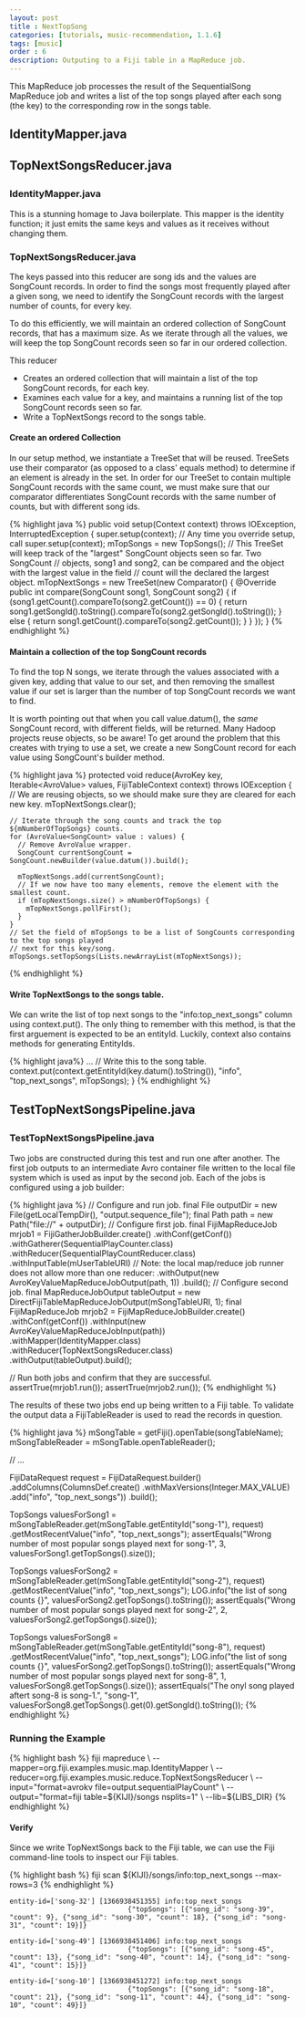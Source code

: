 ```yaml
---
layout: post
title : NextTopSong
categories: [tutorials, music-recommendation, 1.1.6]
tags: [music]
order : 6
description: Outputing to a Fiji table in a MapReduce job.
---
```


This MapReduce job processes the result of the SequentialSong MapReduce job and writes a list of
the top songs played after each song (the key) to the corresponding row in the songs table.

<div id="accordion-container">
  <h2 class="accordion-header"> IdentityMapper.java </h2>
    <div class="accordion-content">
    <script src="http://gist-it.appspot.com/github/fijiproject/fiji-music/raw/fiji-music-1.1.6/src/main/java/org/fiji/examples/music/map/IdentityMapper.java"> </script>
    </div>
  <h2 class="accordion-header"> TopNextSongsReducer.java </h2>
   <div class="accordion-content">
    <script src="http://gist-it.appspot.com/github/fijiproject/fiji-music/raw/fiji-music-1.1.6/src/main/java/org/fiji/examples/music/reduce/TopNextSongsReducer.java"> </script>
    </div>
</div>

<h3 style="margin-top:0px;padding-top:10px;"> IdentityMapper.java </h3>
This is a stunning homage to Java boilerplate. This mapper is the identity function; it just
emits the same keys and values as it receives without changing them.


### TopNextSongsReducer.java
The keys passed into this reducer are song ids and the values are SongCount records. In order to
find the songs most frequently played after a given song, we need to identify the SongCount
records with the largest number of counts, for every key.

To do this efficiently, we will maintain an ordered collection of SongCount records, that has a maximum
size. As we iterate through all the values, we will keep the top SongCount records seen so far
in our ordered collection.

This reducer
* Creates an ordered collection that will maintain a list of the top SongCount records, for each key.
* Examines each value for a key, and maintains a running list of the top SongCount records seen so
  far.
* Write a TopNextSongs record to the songs table.


#### Create an ordered Collection
In our setup method, we instantiate a TreeSet that will be reused. TreeSets use their comparator
(as opposed to a class' equals method) to determine if an element is already in the set. In order
for our TreeSet to contain multiple SongCount records with the same count, we must make sure
that our comparator differentiates SongCount records with the same number of counts, but with
different song ids.

{% highlight java %}
  public void setup(Context context) throws IOException, InterruptedException {
    super.setup(context); // Any time you override setup, call super.setup(context);
    mTopSongs = new TopSongs();
    // This TreeSet will keep track of the "largest" SongCount objects seen so far. Two SongCount
    // objects, song1 and song2, can be compared and the object with the largest value in the field
    // count will the declared the largest object.
    mTopNextSongs = new TreeSet<SongCount>(new Comparator<SongCount>() {
      @Override
      public int compare(SongCount song1, SongCount song2) {
        if (song1.getCount().compareTo(song2.getCount()) == 0) {
          return song1.getSongId().toString().compareTo(song2.getSongId().toString());
        } else {
          return song1.getCount().compareTo(song2.getCount());
        }
      }
    });
  }
{% endhighlight %}

#### Maintain a collection of the top SongCount records
To find the top N songs, we iterate through the values associated with a given key, adding that
value to our set, and then removing the smallest value if our set is larger than the number of top
SongCount records we want to find.

It is worth pointing out that when you call value.datum(), the *same* SongCount record, with
different fields, will be returned.  Many Hadoop projects reuse objects, so be aware! To get around
the problem that this creates with trying to use a set, we create a new SongCount record for each
value using SongCount's builder method.

{% highlight java %}
  protected void reduce(AvroKey<CharSequence> key, Iterable<AvroValue<SongCount>> values,
      FijiTableContext context) throws IOException {
    // We are reusing objects, so we should make sure they are cleared for each new key.
    mTopNextSongs.clear();

    // Iterate through the song counts and track the top ${mNumberOfTopSongs} counts.
    for (AvroValue<SongCount> value : values) {
      // Remove AvroValue wrapper.
      SongCount currentSongCount = SongCount.newBuilder(value.datum()).build();

      mTopNextSongs.add(currentSongCount);
      // If we now have too many elements, remove the element with the smallest count.
      if (mTopNextSongs.size() > mNumberOfTopSongs) {
        mTopNextSongs.pollFirst();
      }
    }
    // Set the field of mTopSongs to be a list of SongCounts corresponding to the top songs played
    // next for this key/song.
    mTopSongs.setTopSongs(Lists.newArrayList(mTopNextSongs));
{% endhighlight %}

#### Write TopNextSongs to the songs table.
We can write the list of top next songs to the "info:top_next_songs" column using context.put(). The
only thing to remember with this method, is that the first arguement is expected to be an entityId.
Luckily, context also contains methods for generating EntityIds.

{% highlight java%}
    ...
    // Write this to the song table.
    context.put(context.getEntityId(key.datum().toString()), "info", "top_next_songs", mTopSongs);
  }
{% endhighlight %}

<div id="accordion-container">
  <h2 class="accordion-header"> TestTopNextSongsPipeline.java </h2>
    <div class="accordion-content">
    <script src="http://gist-it.appspot.com/github/fijiproject/fiji-music/raw/fiji-music-1.1.6/src/test/java/org/fiji/examples/music/TestTopNextSongsPipeline.java"> </script>
  </div>
</div>

<h3 style="margin-top:0px;padding-top:10px;"> TestTopNextSongsPipeline.java </h3>
Two jobs are constructed during this test and run one after another. The first job outputs to an
intermediate Avro container file written to the local file system which is used as input by the
second job. Each of the jobs is configured using a job builder:

{% highlight java %}
  // Configure and run job.
  final File outputDir = new File(getLocalTempDir(), "output.sequence_file");
  final Path path = new Path("file://" + outputDir);
  // Configure first job.
  final FijiMapReduceJob mrjob1 = FijiGatherJobBuilder.create()
      .withConf(getConf())
      .withGatherer(SequentialPlayCounter.class)
      .withReducer(SequentialPlayCountReducer.class)
      .withInputTable(mUserTableURI)
      // Note: the local map/reduce job runner does not allow more than one reducer:
      .withOutput(new AvroKeyValueMapReduceJobOutput(path, 1))
      .build();
  // Configure second job.
  final MapReduceJobOutput tableOutput = new DirectFijiTableMapReduceJobOutput(mSongTableURI, 1);
  final FijiMapReduceJob mrjob2 = FijiMapReduceJobBuilder.create()
      .withConf(getConf())
      .withInput(new AvroKeyValueMapReduceJobInput(path))
      .withMapper(IdentityMapper.class)
      .withReducer(TopNextSongsReducer.class)
      .withOutput(tableOutput).build();

  // Run both jobs and confirm that they are successful.
  assertTrue(mrjob1.run());
  assertTrue(mrjob2.run());
{% endhighlight %}

The results of these two jobs end up being written to a Fiji table. To validate the output data
a FijiTableReader is used to read the records in question.

{% highlight java %}
  mSongTable = getFiji().openTable(songTableName);
  mSongTableReader = mSongTable.openTableReader();

  // ...

  FijiDataRequest request = FijiDataRequest.builder()
      .addColumns(ColumnsDef.create()
          .withMaxVersions(Integer.MAX_VALUE)
          .add("info", "top_next_songs"))
      .build();

  TopSongs valuesForSong1 = mSongTableReader.get(mSongTable.getEntityId("song-1"), request)
      .getMostRecentValue("info", "top_next_songs");
  assertEquals("Wrong number of most popular songs played next for song-1", 3,
      valuesForSong1.getTopSongs().size());

  TopSongs valuesForSong2 = mSongTableReader.get(mSongTable.getEntityId("song-2"), request)
      .getMostRecentValue("info", "top_next_songs");
  LOG.info("the list of song counts {}", valuesForSong2.getTopSongs().toString());
  assertEquals("Wrong number of most popular songs played next for song-2", 2,
      valuesForSong2.getTopSongs().size());

  TopSongs valuesForSong8 = mSongTableReader.get(mSongTable.getEntityId("song-8"), request)
      .getMostRecentValue("info", "top_next_songs");
  LOG.info("the list of song counts {}", valuesForSong2.getTopSongs().toString());
  assertEquals("Wrong number of most popular songs played next for song-8", 1,
      valuesForSong8.getTopSongs().size());
  assertEquals("The onyl song played aftert song-8 is song-1.", "song-1",
      valuesForSong8.getTopSongs().get(0).getSongId().toString());
{% endhighlight %}

### Running the Example

<div class="userinput">
{% highlight bash %}
fiji mapreduce \
    --mapper=org.fiji.examples.music.map.IdentityMapper \
    --reducer=org.fiji.examples.music.reduce.TopNextSongsReducer \
    --input="format=avrokv file=output.sequentialPlayCount" \
    --output="format=fiji table=${KIJI}/songs nsplits=1" \
    --lib=${LIBS_DIR}
{% endhighlight %}
</div>

#### Verify
Since we write TopNextSongs back to the Fiji table, we can use the Fiji command-line tools
to inspect our Fiji tables.

<div class="userinput">
{% highlight bash %}
fiji scan ${KIJI}/songs/info:top_next_songs --max-rows=3
{% endhighlight %}
</div>

    entity-id=['song-32'] [1366938451355] info:top_next_songs
                                 {"topSongs": [{"song_id": "song-39", "count": 9}, {"song_id": "song-30", "count": 18}, {"song_id": "song-31", "count": 19}]}

    entity-id=['song-49'] [1366938451406] info:top_next_songs
                                 {"topSongs": [{"song_id": "song-45", "count": 13}, {"song_id": "song-40", "count": 14}, {"song_id": "song-41", "count": 15}]}

    entity-id=['song-10'] [1366938451272] info:top_next_songs
                                 {"topSongs": [{"song_id": "song-18", "count": 21}, {"song_id": "song-11", "count": 44}, {"song_id": "song-10", "count": 49}]}
